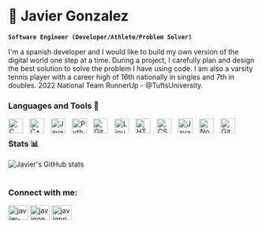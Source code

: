 # 🧩 Javier Gonzalez 

**`Software Engineer (Developer/Athlete/Problem Solver)`**

I'm a spanish developer and I would like to build my own version of the digital world one step at a time. During a project, I carefully plan and design the best solution to solve the problem I have using code. I am also a varsity tennis player with a career high of 16th nationally in singles and 7th in doubles. 2022 National Team RunnerUp - @TuftsUniversity. 

### Languages and Tools 🧰 

<img align="left" alt="C" width="30px" style="padding-right:10px;" src="https://cdn.jsdelivr.net/gh/devicons/devicon/icons/c/c-original.svg" />
<img align="left" alt="C++" width="30px" style="padding-right:10px;" src="https://cdn.jsdelivr.net/gh/devicons/devicon/icons/cplusplus/cplusplus-original.svg" />
<img align="left" alt="Java" width="30px" style="padding-right:10px;" src="https://cdn.jsdelivr.net/gh/devicons/devicon/icons/java/java-original.svg"/>
<img align="left" alt="Python" width="30px" style="padding-right:10px;" src="https://cdn.jsdelivr.net/gh/devicons/devicon/icons/python/python-original.svg" />
<img align="left" alt="Git" width="30px" style="padding-right:10px;" src="https://cdn.jsdelivr.net/gh/devicons/devicon/icons/git/git-original.svg" />
<img align="left" alt="Linux" width="30px" style="padding-right:10px;" src="https://cdn.jsdelivr.net/gh/devicons/devicon/icons/linux/linux-original.svg" />
<img align="left" alt="HTML" width="30px" style="padding-right:10px;" src="https://cdn.jsdelivr.net/gh/devicons/devicon/icons/html5/html5-plain.svg" />
<img align="left" alt="CSS" width="30px" style="padding-right:10px;" src="https://cdn.jsdelivr.net/gh/devicons/devicon/icons/css3/css3-plain.svg" />
<img align="left" alt="JavaScript" width="30px" style="padding-right:10px;" src="https://cdn.jsdelivr.net/gh/devicons/devicon/icons/javascript/javascript-plain.svg" />
<img align="left" alt="NodeJS" width="30px" style="padding-right:10px;" src="https://cdn.jsdelivr.net/gh/devicons/devicon/icons/nodejs/nodejs-original.svg" />
<img align="left" alt="GitHub" width="30px" style="padding-right:10px;" src="https://cdn.jsdelivr.net/gh/devicons/devicon/icons/github/github-original.svg" />
<br />

### Stats 📊 

![Javier's GitHub stats](https://github-readme-stats.vercel.app/api?username=javigon1&show_icons=true&theme=gruvbox)

<!-- ![GitHub Streak](https://streak-stats.demolab.com?user=javigon1&theme=gruvbox&border_radius=4.5) -->

#
<!--
<details>
 <summary><h3>👨‍💻 Javier's Coding Journey</h3></summary>
   I started my coding journey as a naive computer science student in college with a passion to learn everything I could about this programming world - code, unix, linux, theory. And all the while, teaching myself front-end development with the dream to build my own app, but that soon got overshadowed by my desire to excel in C++. 
-->

<h3 align="left">Connect with me:</h3>
<p align="left">
<a href="https://linkedin.com/in/javier-gonzalez1" target="blank"><img align="center" src="https://raw.githubusercontent.com/rahuldkjain/github-profile-readme-generator/master/src/images/icons/Social/linked-in-alt.svg" alt="javier-gonzalez1" height="30" width="40" /></a>
<a href="https://instagram.com/javigon_" target="blank"><img align="center" src="https://raw.githubusercontent.com/rahuldkjain/github-profile-readme-generator/master/src/images/icons/Social/instagram.svg" alt="javigon_" height="30" width="40" /></a>
<a href="https://www.leetcode.com/javigon_" target="blank"><img align="center" src="https://upload.wikimedia.org/wikipedia/commons/1/19/LeetCode_logo_black.png"
alt="javigon_" height="30" width="40" /></a>
</p>
